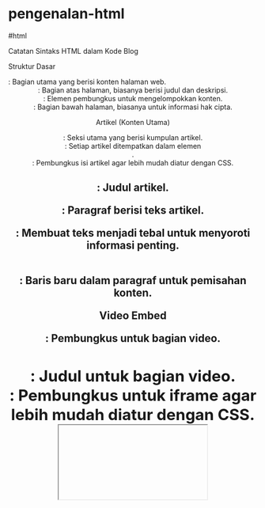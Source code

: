 # pengenalan-html

#html

Catatan Sintaks HTML dalam Kode Blog

Struktur Dasar

<body>: Bagian utama yang berisi konten halaman web.

<header>: Bagian atas halaman, biasanya berisi judul dan deskripsi.

<div class="container">: Elemen pembungkus untuk mengelompokkan konten.

<footer>: Bagian bawah halaman, biasanya untuk informasi hak cipta.

Artikel (Konten Utama)

<section class="articles">: Seksi utama yang berisi kumpulan artikel.

<article class="article-card">: Setiap artikel ditempatkan dalam elemen <article>.

<div class="article-content">: Pembungkus isi artikel agar lebih mudah diatur dengan CSS.

<h2>: Judul artikel.

<p>: Paragraf berisi teks artikel.

<strong>: Membuat teks menjadi tebal untuk menyoroti informasi penting.

<br>: Baris baru dalam paragraf untuk pemisahan konten.

Video Embed

<div class="video-container">: Pembungkus untuk bagian video.

<h2 class="video-title">: Judul untuk bagian video.

<div class="video-wrapper">: Pembungkus untuk iframe agar lebih mudah diatur dengan CSS.

<iframe>: Menyematkan video YouTube dengan atribut src untuk tautan video.

Footer (Bawah Halaman)

<footer>: Menyimpan informasi seperti hak cipta.

<p>: Paragraf berisi teks hak cipta.

Catatan Tambahan

Setiap elemen memiliki class (class="...") untuk styling dengan CSS.

Struktur HTML ini mengikuti prinsip semantic HTML agar mudah dipahami dan dioptimalkan untuk SEO.

#css

